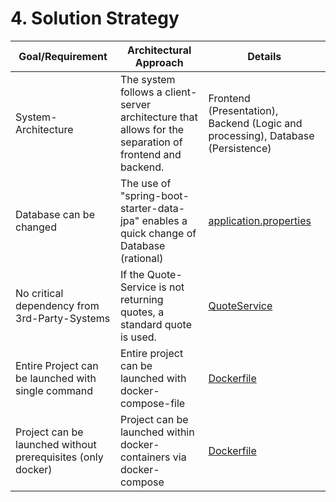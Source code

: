 # 4. Solution Strategy

| Goal/Requirement                                            | Architectural Approach                                                                                  | Details                                                                                               |
|-------------------------------------------------------------|---------------------------------------------------------------------------------------------------------|-------------------------------------------------------------------------------------------------------|
| System-Architecture                                         | The system follows a client-server architecture that allows for the separation of frontend and backend. | Frontend (Presentation), Backend (Logic and processing), Database (Persistence)                       |
| Database can be changed                                     | The use of "spring-boot-starter-data-jpa" enables a quick change of Database (rational)                 | [application.properties](../../../sqsbackend/src/main/resources/application.properties)               |
| No critical dependency from 3rd-Party-Systems               | If the Quote-Service is not returning quotes, a standard quote is used.                                 | [QuoteService](../../../sqsbackend/src/main/java/com/studheupno/sqsbackend/service/QuoteService.java) |
| Entire Project can be launched with single command          | Entire project can be launched with docker-compose-file                                                 | [Dockerfile](../../../compose.yaml)                                                                   |
| Project can be launched without prerequisites (only docker) | Project can be launched within docker-containers via docker-compose                                     | [Dockerfile](../../../compose.yaml)                                                                   |
